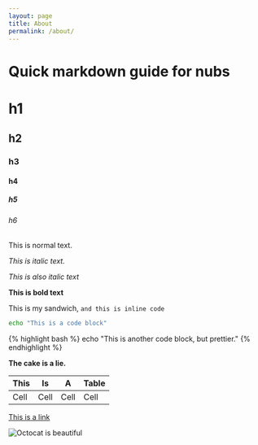 ```yaml
---
layout: page
title: About
permalink: /about/
---
```


# Quick markdown guide for nubs

# h1
## h2
### h3
#### h4
##### h5
###### h6

This is normal text.

_This is italic text._

*This is also italic text*

**This is bold text**

This is my sandwich, `and this is inline code`

```bash
echo "This is a code block"
```

{% highlight bash %}
echo "This is another code block, but prettier."
{% endhighlight %}

**The cake is a lie.**

|This|Is|A|Table|
|----|--|-|-----|
|Cell|Cell|Cell|Cell|

[This is a link](http://bladejover.github.io/about/)

![Octocat is beautiful](https://octodex.github.com/images/gangnamtocat.png)
